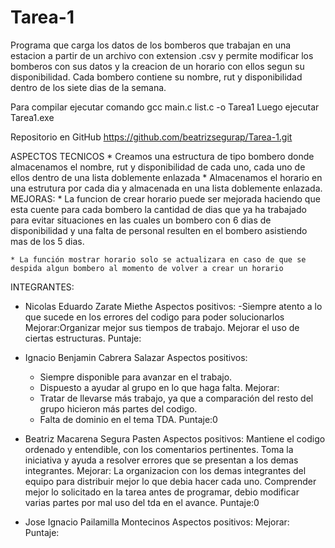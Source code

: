 # Tarea-1
Programa que carga los datos de los bomberos que trabajan en una estacion a partir de un archivo con extension .csv y permite modificar los bomberos con sus datos y la creacion de un
horario con ellos segun su disponibilidad.
Cada bombero contiene su nombre, rut y disponibilidad dentro de los siete dias de la semana.

Para compilar ejecutar comando gcc main.c list.c -o Tarea1
Luego ejecutar Tarea1.exe

Repositorio en GitHub https://github.com/beatrizsegurap/Tarea-1.git

ASPECTOS TECNICOS
    * Creamos una estructura de tipo bombero donde almacenamos el nombre, rut y disponibilidad de cada uno, cada uno de ellos dentro de una lista doblemente enlazada
    * Almacenamos el horario en una estrutura por cada dia y almacenada en una lista doblemente enlazada.
MEJORAS:
    * La funcion de crear horario puede ser mejorada haciendo que esta cuente para cada bombero la cantidad de dias que ya ha trabajado para evitar situaciones en las cuales un bombero con 6 dias de disponibilidad y una falta de personal resulten en el bombero asistiendo mas de los 5 dias.

    * La función mostrar horario solo se actualizara en caso de que se despida algun bombero al momento de volver a crear un horario


INTEGRANTES:
* Nicolas Eduardo Zarate Miethe
    Aspectos positivos:
    -Siempre atento a lo que sucede en los errores del codigo para poder solucionarlos
    Mejorar:Organizar mejor sus tiempos de trabajo. Mejorar el uso de ciertas estructuras.
    Puntaje:

* Ignacio Benjamin Cabrera Salazar
    Aspectos positivos:
    - Siempre disponible para avanzar en el trabajo.
    - Dispuesto a ayudar al grupo en lo que haga falta.
    Mejorar: 
    - Tratar de llevarse más trabajo, ya que a comparación del resto del grupo hicieron más partes del codigo.
    - Falta de dominio en el tema TDA.
    Puntaje:0

* Beatriz Macarena Segura Pasten
    Aspectos positivos: Mantiene el codigo ordenado y entendible, con los comentarios pertinentes. Toma la iniciativa y ayuda a resolver errores que se presentan a los demas integrantes.
    Mejorar: La organizacion con los demas integrantes del equipo para distribuir mejor lo que debia hacer cada uno. Comprender mejor lo solicitado en la tarea antes de programar, debio modificar varias partes por mal uso del tda en el avance.
    Puntaje:0

* Jose Ignacio Pailamilla Montecinos
    Aspectos positivos:
    Mejorar:
    Puntaje:
 
